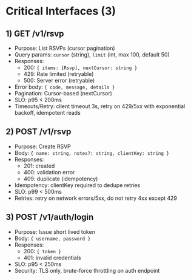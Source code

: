 # Critical Interfaces (3)

## 1) GET /v1/rsvp
- Purpose: List RSVPs (cursor pagination)
- Query params: `cursor` (string), `limit` (int, max 100, default 50)
- Responses:
  - 200: `{ items: [Rsvp], nextCursor: string }`
  - 429: Rate limited (retryable)
  - 500: Server error (retryable)
- Error body: `{ code, message, details }`
- Pagination: Cursor-based (nextCursor)
- SLO: p95 < 200ms
- Timeouts/Retry: client timeout 3s, retry on 429/5xx with exponential backoff, idempotent reads

## 2) POST /v1/rsvp
- Purpose: Create RSVP
- Body: `{ name: string, notes?: string, clientKey: string }`
- Responses:
  - 201: created
  - 400: validation error
  - 409: duplicate (idempotency)
- Idempotency: clientKey required to dedupe retries
- SLO: p99 < 500ms
- Retries: retry on network errors/5xx, do not retry 4xx except 429

## 3) POST /v1/auth/login
- Purpose: Issue short lived token
- Body: `{ username, password }`
- Responses:
  - 200: `{ token }`
  - 401: invalid credentials
- SLO: p95 < 250ms
- Security: TLS only, brute-force throttling on auth endpoint
